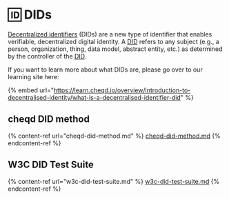 # 🆔 DIDs

[Decentralized identifiers](https://www.w3.org/TR/did-core/#dfn-decentralized-identifiers) (DIDs) are a new type of identifier that enables verifiable, decentralized digital identity. A [DID](https://www.w3.org/TR/did-core/#dfn-decentralized-identifiers) refers to any subject (e.g., a person, organization, thing, data model, abstract entity, etc.) as determined by the controller of the [DID](https://www.w3.org/TR/did-core/#dfn-decentralized-identifiers).

If you want to learn more about what DIDs are, please go over to our learning site here:

{% embed url="https://learn.cheqd.io/overview/introduction-to-decentralised-identity/what-is-a-decentralised-identifier-did" %}

## cheqd DID method

{% content-ref url="cheqd-did-method.md" %}
[cheqd-did-method.md](cheqd-did-method.md)
{% endcontent-ref %}

## W3C DID Test Suite

{% content-ref url="w3c-did-test-suite.md" %}
[w3c-did-test-suite.md](w3c-did-test-suite.md)
{% endcontent-ref %}
